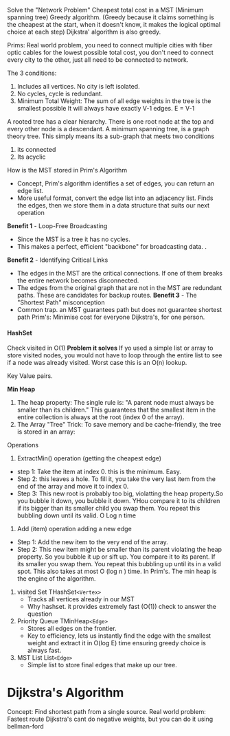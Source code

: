 Solve the "Network Problem"
Cheapest total cost in a MST (Minimum spanning tree)
Greedy algorithm. (Greedy because it claims something is the cheapest at the start, when it doesn't know, it makes the logical optimal choice at each step)
Dijkstra' algorithm is also greedy.


Prims:
Real world problem, you need to connect multiple cities with fiber optic cables for the lowest possible total cost, you don't need to connect every city to the other, just all need to be connected to network.

The 3 conditions:
1. Includes all vertices. No city is left isolated.
2. No cycles, cycle is redundant.
3. Minimum Total Weight: The sum of all edge weights in the tree is the smallest possible
It will always have exactly V-1 edges. E = V-1

A rooted tree has a clear hierarchy. There is one root node at the top and every other node is a descendant.
A minimum spanning tree, is a graph theory tree. This simply means its a sub-graph that meets two conditions
1. its connected
2. Its acyclic

How is the MST stored in Prim's Algorithm
- Concept, Prim's algorithm identifies a set of edges, you can return an edge list.
- More useful format, convert the edge list into an adjacency list.
Finds the edges, then we store them in a data structure that suits our next operation

 **Benefit 1** - Loop-Free Broadcasting
 - Since the MST is a tree it has no cycles.
 - This makes a perfect, efficient "backbone" for broadcasting data. .

**Benefit 2** - Identifying Critical Links
- The edges in the MST are the critical connections. If one of them breaks the entire network becomes disconnected.
- The edges from the original graph that are not in the MST are redundant paths. These are candidates for backup routes.
**Benefit 3** - The "Shortest Path" misconception
- Common trap. an MST guarantees path but does not guarantee shortest path
Prim's: Minimise cost for everyone
Dijkstra's, for one person.


#### HashSet
Check visited in O(1)
**Problem it solves**
If yo used a simple list or array to store visited nodes, you would not have to loop through the entire list to see if a node was already visited. Worst case this is an O(n) lookup.

Key Value pairs. 

**Min Heap**
1. The heap property: The single rule is: "A parent node must always be smaller than its children." This guarantees that the smallest item in the entire collection is always at the root (index 0 of the array). 
2. The Array "Tree" Trick: To save memory and be cache-friendly, the tree is stored in an array:

Operations
1. ExtractMin() operation (getting the cheapest edge)
- step 1: Take the item at index 0. this is the minimum. Easy.
- Step 2: this leaves a hole. To fill it, you take the very last item from the end of the array and move it to index 0.
- Step 3: This new root is probably too big, violatting the heap property.So you bubble it down, you bubble it down. YHou compare it to its children if its bigger than its smaller child you swap them. You repeat this bubbling down until its valid.
O Log n time
1. Add (item) operation adding a new edge
- Step 1: Add the new item to the very end of the array.
- Step 2: This new item might be smaller than its parent violating the heap property. So you bubble it up or sift up. You compare it to its parent. If its smaller you swap them. You repeat this bubbling up until its in a valid spot. This also takes at most O (log n ) time.
In Prim's. The min heap is the engine of the algorithm. 

1. visited Set THashSet`<Vertex>`
	- Tracks all vertices already in our MST
	- Why hashset. it provides extremely fast (O(1)) check to answer the question
2. Priority Queue TMinHeap`<Edge>`
	- Stores all edges on the frontier.
	- Key to efficiency, lets us instantly find the edge with the smallest weight and extract it in O(log E) time ensuring greedy choice is always fast.
3. MST List List`<Edge>`
	- Simple list to store final edges that make up our tree.


# Dijkstra's Algorithm
Concept: Find shortest path from a single source.
Real world problem: Fastest route
Dijkstra's cant do negative weights, but you can do it using bellman-ford

